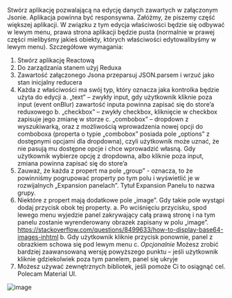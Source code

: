 Stwórz aplikację pozwalającą na edycję danych zawartych w załączonym Jsonie. Aplikacja powinna
być responsywna.
Załóżmy, że piszemy część większej aplikacji. W związku z tym edycja właściwości będzie się odbywać
w lewym menu, prawa strona aplikacji będzie pusta (normalnie w prawej części mielibyśmy jakieś
obiekty, których właściwości edytowalibyśmy w lewym menu).
Szczegółowe wymagania:
1. Stwórz aplikację Reactową
2. Do zarządzania stanem użyj Reduxa
3. Zawartość załączonego Jsona przeparsuj JSON.parsem i wrzuć jako stan inicjalny reducera
4. Każda z właściwości ma swój typ, który oznacza jaka kontrolka będzie użyta do edycji
a. „text” – zwykły input, gdy użytkownik kliknie poza input (event onBlur) zawartość
inputa powinna zapisać się do store’a reduxowego
b. „checkbox” – zwykły checkbox, kliknięcie w checkbox zapisuje jego zmianę w storze
c. „combobox” – dropdown z wyszukiwarką, oraz z możliwością wprowadzenia nowej
opcji do comboboxa (properta o typie „combobox” posiada pole „options” z
dostępnymi opcjami dla dropdowna), czyli użytkownik może uznać, że nie pasują mu
dostępne opcje i chce wprowadzić własną. Gdy użytkownik wybierze opcję z
dropdowna, albo kliknie poza input, zmiana powinna zapisać się do store’a
5. Zauważ, że każda z propert ma pole „group” - oznacza, to że powinniśmy pogrupować
property po tym polu i wyświetlić je w rozwijalnych „Expansion panelach”. Tytuł Expansion
Panelu to nazwa grupy.
6. Niektóre z propert mają dodatkowe pole „image”. Gdy takie pole wystąpi dodaj przycisk
obok tej property.
a. Po wciśnięciu przycisku, spod lewego menu wyjedzie panel zakrywający całą prawą
stronę i na tym panelu zostanie wyrenderowany obrazek zapisany w polu „image”.
https://stackoverflow.com/questions/8499633/how-to-display-base64-images-inhtml
b. Gdy użytkownik kliknie przycisk ponownie, panel z obrazkiem schowa się pod lewym
menu
c. *Opcjonalnie* Możesz zrobić bardziej zaawansowaną wersję powyższego punktu –
jeśli użytkownik kliknie gdziekolwiek poza tym panelem, panel się ukryje
7. Możesz używać zewnętrznych bibliotek, jeśli pomoże Ci to osiągnąć cel. Polecam Material UI.

![image](https://github.com/jaceksekula1337/City-App/assets/110597769/1c4f68b3-4cc6-4a1b-9143-86b80a894b78)
